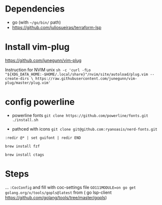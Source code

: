 # Dependencies
 - go (with `~/go/bin/` path)
 - https://github.com/juliosueiras/terraform-lsp

# Install vim-plug
https://github.com/junegunn/vim-plug

Instruction for NVIM unix
`sh -c 'curl -fLo "${XDG_DATA_HOME:-$HOME/.local/share}"/nvim/site/autoload/plug.vim --create-dirs \
       https://raw.githubusercontent.com/junegunn/vim-plug/master/plug.vim'`
# config powerline

- powerline fonts
`git clone https://github.com/powerline/fonts.git`
`./install.sh`

- pathced with icons
`git clone git@github.com:ryanoasis/nerd-fonts.git`


`:redir @* | set guifont | redir END`

`brew install fzf`

`brew install ctags`
# Steps
...
`:CocConfig` and fill with coc-settings file
`GO111MODULE=on go get golang.org/x/tools/gopls@latest` from ( go lsp-client https://github.com/golang/tools/tree/master/gopls)
